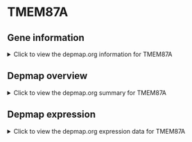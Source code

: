 <h1>TMEM87A</h1>

<h2>Gene information</h2>
<details>
  <summary>Click to view the depmap.org information for TMEM87A</summary>
  <iframe src="https://depmap.org/portal/gene/TMEM87A?tab=about" style="border:none;width:100%;height:800px"></iframe>
</details>

<h2>Depmap overview</h2>
<details>
  <summary>Click to view the depmap.org summary for TMEM87A</summary>
  <iframe src="https://depmap.org/portal/gene/TMEM87A?tab=overview" style="border:none;width:100%;height:800px"></iframe>
</details>

<h2>Depmap expression</h2>
<details>
  <summary>Click to view the depmap.org expression data for TMEM87A</summary>
  <iframe src="https://depmap.org/portal/gene/TMEM87A?tab=characterization" style="border:none;width:100%;height:800px"></iframe>
</details>


<!--
<h2>Reactome Pathway diagram</h2>
PNAME
-->


